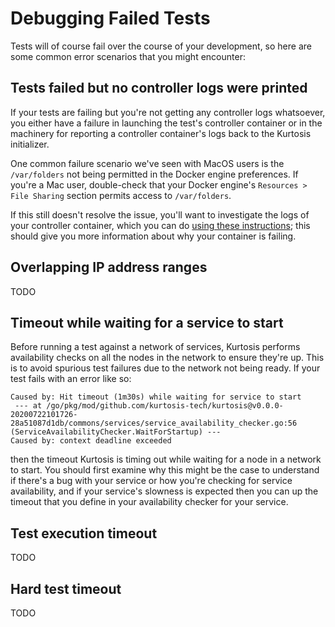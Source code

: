 Debugging Failed Tests
======================
Tests will of course fail over the course of your development, so here are some common error scenarios that you might encounter:

Tests failed but no controller logs were printed
------------------------------------------------
If your tests are failing but you're not getting any controller logs whatsoever, you either have a failure in launching the test's controller container or in the machinery for reporting a controller container's logs back to the Kurtosis initializer.

One common failure scenario we've seen with MacOS users is the `/var/folders` not being permitted in the Docker engine preferences. If you're a Mac user, double-check that your Docker engine's `Resources > File Sharing` section permits access to `/var/folders`.

If this still doesn't resolve the issue, you'll want to investigate the logs of your controller container, which you can do [using these instructions](https://docs.docker.com/config/containers/logging/); this should give you more information about why your container is failing.

Overlapping IP address ranges
-----------------------------
TODO

Timeout while waiting for a service to start
--------------------------------------------
Before running a test against a network of services, Kurtosis performs availability checks on all the nodes in the network to ensure they're up. This is to avoid spurious test failures due to the network not being ready. If your test fails with an error like so:

```
Caused by: Hit timeout (1m30s) while waiting for service to start
 --- at /go/pkg/mod/github.com/kurtosis-tech/kurtosis@v0.0.0-20200722101726-28a51087d1db/commons/services/service_availability_checker.go:56 (ServiceAvailabilityChecker.WaitForStartup) ---
Caused by: context deadline exceeded
```

then the timeout Kurtosis is timing out while waiting for a node in a network to start. You should first examine why this might be the case to understand if there's a bug with your service or how you're checking for service availability, and if your service's slowness is expected then you can up the timeout that you define in your availability checker for your service.

Test execution timeout
----------------------
TODO

Hard test timeout
-----------------
TODO
